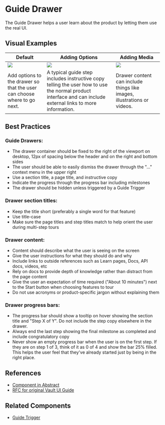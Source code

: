 # Guide Drawer

The Guide Drawer helps a user learn about the product by letting them use the real UI.

## Visual Examples
| Default | Adding Options | Adding Media |
| --- |---| --- |
| ![](https://drive.google.com/uc?id=19uRGfYFWxSn7sRrlVIAXy5MsV7fcucQ1) | ![](https://drive.google.com/uc?id=1tUvdz24bEEJalNCHKez3SyIW6dO5H-kL) | ![](https://drive.google.com/uc?id=1lS44XB8knV1ORL7dkcas8_02VA02M-eJ) |
| Add options to the drawer so that the user can choose where to go next. | A typical guide step includes instructive copy telling the user how to use the normal product interface and can include external links to more information. | Drawer content can include things like images, illustrations or videos. |

## Best Practices

### Guide Drawers:
- The drawer container should be fixed to the right of the viewport on desktop, 12px of spacing below the header and on the right and bottom sides
- The user should be able to easily dismiss the drawer through the "..." context menu in the upper right
- Use a section title, a page title, and instructive copy
- Indicate the progress through the progress bar including milestones
- The drawer should be hidden unless triggered by a Guide Trigger

### Drawer section titles:
- Keep the title short (preferably a single word for that feature)
- Use title-case
- Make sure the page titles and step titles match to help orient the user during multi-step tours

### Drawer content:
- Content should describe what the user is seeing on the screen
- Give the user instructions for what they should do and why
- Include links to outside references such as Learn pages, Docs, API docs, videos, etc
- Rely on docs to provide depth of knowledge rather than distract from the page content
- Give the user an expectation of time required ("About 10 minutes") next to the Start button when choosing features to tour
- Do not use acronyms or product-specific jargon without explaining them

### Drawer progress bars:
- The progress bar should show a tooltip on hover showing the section title and "Step X of Y". Do not include the step copy elsewhere in the drawer.
- Always end the last step showing the final milestone as completed and include congratulatory copy
- Never show an empty progress bar when the user is on the first step. If they are on step 1 of 3, think of it as 0 of 4 and show the bar 25% filled. This helps the user feel that they've already started just by being in the right place.

## References

- [Component in Abstract](https://share.goabstract.com/d6532206-444d-4752-a396-56fe0641228c)
- [RFC for original Vault UI Guide](https://docs.google.com/document/d/1QZTtQmsYQ4_cZNxrs1A5c1FbJLjvOtDLyz2QRTPuq44/edit#)

## Related Components
- [Guide Trigger](guide-trigger.md)
